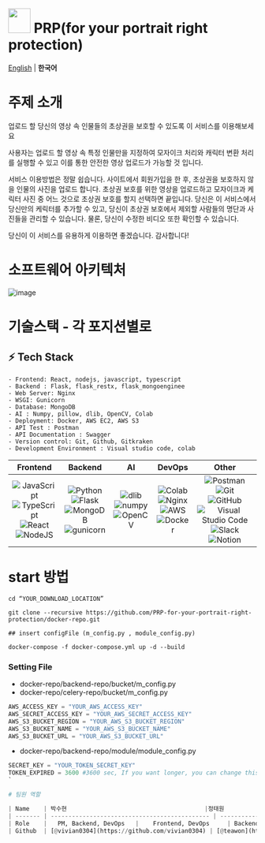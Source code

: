 # <img style="width: 45px; height: 50px" src="https://user-images.githubusercontent.com/93627156/182650226-66ba6885-dbf0-494f-8047-50f2992bf48d.png"/> PRP(for your portrait right protection)
[English](https://github.com/PRP-for-your-portrait-right-protection/docker-repo/blob/develop/README.md) | **한국어**

# 주제 소개


업로드 할 당신의 영상 속 인물들의 초상권을 보호할 수 있도록 이 서비스를 이용해보세요

사용자는 업로드 할 영상 속 특정 인물만을 지정하여 모자이크 처리와 캐릭터 변환 처리를 실행할 수 있고 이를 통한 안전한 영상 업로드가 가능할 것 입니다.

서비스 이용방법은 정말 쉽습니다. 사이트에서 회원가입을 한 후, 초상권을 보호하지 않을 인물의 사진을 업로드 합니다. 초상권 보호를 위한 영상을 업로드하고 모자이크과 케릭터 사진 중 어느 것으로 초상권 보호를 할지 선택하면 끝입니다. 당신은 이 서비스에서 당신만의 케릭터를 추가할 수 있고, 당신이 초상권 보호에서 제외할 사람들의 명단과 사진들을 관리할 수 있습니다. 물론, 당신이 수정한 비디오 또한 확인할 수 있습니다.

당신이 이 서비스를 유용하게 이용하면 좋겠습니다. 감사합니다!



# 소프트웨어 아키텍처

![image](https://user-images.githubusercontent.com/93627156/182640860-7ba4d408-dd70-4bdd-a45b-7adc4f7bee2d.png)

# 기술스택 - 각 포지션별로
## **:zap: Tech Stack**
```
- Frontend: React, nodejs, javascript, typescript
- Backend : Flask, flask_restx, flask_mongoenginee
- Web Server: Nginx
- WSGI: Gunicorn
- Database: MongoDB
- AI : Numpy, pillow, dlib, OpenCV, Colab
- Deployment: Docker, AWS EC2, AWS S3
- API Test : Postman
- API Documentation : Swagger
- Version control: Git, Github, Gitkraken
- Development Environment : Visual studio code, colab
```
|Frontend|Backend|AI|DevOps|Other|
|:------:|:------:|:---:|:----:|:---:|
|![JavaScript](https://img.shields.io/badge/javascript-F7DF1E?style=for-the-badge&logo=javascript&logoColor=black)<br>![TypeScript](https://img.shields.io/badge/typescript-3178C6?style=for-the-badge&logo=typescript&logoColor=black)<br>![React](https://img.shields.io/badge/react-%2320232a.svg?style=for-the-badge&logo=react&logoColor=%2361DAFB)<br>![NodeJS](https://img.shields.io/badge/node.js-%2343853D.svg?style=for-the-badge&logo=node.js&logoColor=white)|![Python](https://img.shields.io/badge/python-%2314354C.svg?style=for-the-badge&logo=python&logoColor=white)<br>![Flask](https://img.shields.io/badge/Flask-black.svg?style=for-the-badge&logo=Flask&logoColor=white)<br>![MongoDB](https://img.shields.io/badge/MongoDB-%234ea94b.svg?style=for-the-badge&logo=mongodb&logoColor=white)<br>![gunicorn](https://img.shields.io/badge/gunicorn-499848?style=for-the-badge&logo=gunicorn&logoColor=white)<br>|![dlib](https://img.shields.io/badge/dlib-darkgreen.svg?style=for-the-badge&logo=dlib&logoColor=white)</br>![numpy](https://img.shields.io/badge/numpy-013243?style=for-the-badge&logo=numpy&logoColor=white)<br>![OpenCV](https://img.shields.io/badge/opencv-%23white.svg?style=for-the-badge&logo=opencv&logoColor=white)|![Colab](https://img.shields.io/badge/colab-%F9AB00.svg?style=for-the-badge&logo=googlecolab&logoColor=white)</br>![Nginx](https://img.shields.io/badge/nginx-%23009639.svg?style=for-the-badge&logo=nginx&logoColor=white)<br>![AWS](https://img.shields.io/badge/AWS-%23FF9900.svg?style=for-the-badge&logo=amazon-aws&logoColor=white)<br>![Docker](https://img.shields.io/badge/docker-%230db7ed.svg?style=for-the-badge&logo=docker&logoColor=white)|![Postman](https://img.shields.io/badge/Postman-FF6C37?style=for-the-badge&logo=Postman&logoColor=white)<br>![Git](https://img.shields.io/badge/git-%23F05033.svg?style=for-the-badge&logo=git&logoColor=white)<br>![GitHub](https://img.shields.io/badge/github-%23121011.svg?style=for-the-badge&logo=github&logoColor=white)<br>![Visual Studio Code](https://img.shields.io/badge/VisualStudioCode-0078d7.svg?style=for-the-badge&logo=visual-studio-code&logoColor=white)<br>![Slack](https://img.shields.io/badge/Slack-4A154B?style=for-the-badge&logo=slack&logoColor=white)<br>![Notion](https://img.shields.io/badge/Notion-%23000000.svg?style=for-the-badge&logo=notion&logoColor=white)

# start 방법

```
cd “YOUR_DOWNLOAD_LOCATION”

git clone --recursive https://github.com/PRP-for-your-portrait-right-protection/docker-repo.git

## insert configFile (m_config.py , module_config.py)

docker-compose -f docker-compose.yml up -d --build

```

### Setting File


- docker-repo/backend-repo/bucket/m_config.py
- docker-repo/celery-repo/bucket/m_config.py

```python
AWS_ACCESS_KEY = "YOUR_AWS_ACCESS_KEY"
AWS_SECRET_ACCESS_KEY = "YOUR_AWS_SECRET_ACCESS_KEY"
AWS_S3_BUCKET_REGION = "YOUR_AWS_S3_BUCKET_REGION"
AWS_S3_BUCKET_NAME = "YOUR_AWS_S3_BUCKET_NAME"
AWS_S3_BUCKET_URL = "YOUR_AWS_S3_BUCKET_URL"
```




- docker-repo/backend-repo/module/module_config.py 

```python
SECRET_KEY = "YOUR_TOKEN_SECRET_KEY"
TOKEN_EXPIRED = 3600 #3600 sec, If you want longer, you can change this time.
`

# 팀원 역할

| Name    | 박수현                                       |정태원                               | 박수연                                        | 조성현      | 이민지 | 박준혁                              |
| ------- | --------------------------------------------- | ------------------------------------ | --------------------------------------------- | --------------------------------------- | -----| ----- |
| Role    |   PM, Backend, DevOps   |    Frontend, DevOps     | Backend, DevOps | Frontend | Frontend | Backend, AI, DevOps |
| Github  | [@vivian0304](https://github.com/vivian0304) | [@teawon](https://github.com/teawon) | [@PARK-Su-yeon](https://github.com/PARK-Su-yeon) | [@vixloaze](https://github.com/vixloaze) | [@alswlfl29](https://github.com/alswlfl29)| [@JHPark02](https://github.com/JHPark02)|
